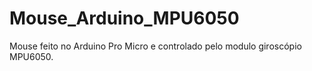 # Mouse_Arduino_MPU6050
Mouse feito no Arduino Pro Micro e controlado pelo modulo giroscópio MPU6050.
